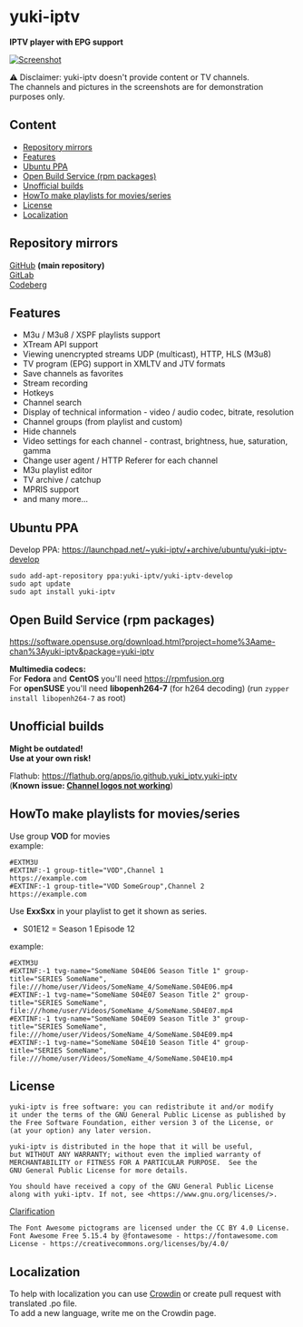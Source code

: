 # yuki-iptv

**IPTV player with EPG support**

[![Screenshot](https://gist.githubusercontent.com/Ame-chan-angel/c37f80c2cb00afbdbd98959186e1ab80/raw/e59228169ace1634fae96f65aace5f4d2d7fa71c/screenshot.png)](https://gist.githubusercontent.com/Ame-chan-angel/c37f80c2cb00afbdbd98959186e1ab80/raw/e59228169ace1634fae96f65aace5f4d2d7fa71c/screenshot.png)

⚠️ Disclaimer: yuki-iptv doesn't provide content or TV channels.  
The channels and pictures in the screenshots are for demonstration purposes only.

## Content

- [Repository mirrors](#repository-mirrors)
- [Features](#features)
- [Ubuntu PPA](#ubuntu-ppa)
- [Open Build Service (rpm packages)](#open-build-service-rpm-packages)
- [Unofficial builds](#unofficial-builds)
- [HowTo make playlists for movies/series](#howto-make-playlists-for-moviesseries)
- [License](#license)
- [Localization](#localization)

## Repository mirrors

[GitHub](https://github.com/yuki-iptv/yuki-iptv) **(main repository)**  
[GitLab](https://gitlab.com/yuki-iptv/yuki-iptv)  
[Codeberg](https://codeberg.org/yuki-iptv/yuki-iptv)  

## Features

- M3u / M3u8 / XSPF playlists support
- XTream API support
- Viewing unencrypted streams UDP (multicast), HTTP, HLS (M3u8)
- TV program (EPG) support in XMLTV and JTV formats
- Save channels as favorites
- Stream recording
- Hotkeys
- Channel search
- Display of technical information - video / audio codec, bitrate, resolution
- Channel groups (from playlist and custom)
- Hide channels
- Video settings for each channel - contrast, brightness, hue, saturation, gamma
- Change user agent / HTTP Referer for each channel
- M3u playlist editor
- TV archive / catchup
- MPRIS support
- and many more...

## Ubuntu PPA

Develop PPA: https://launchpad.net/~yuki-iptv/+archive/ubuntu/yuki-iptv-develop  
```
sudo add-apt-repository ppa:yuki-iptv/yuki-iptv-develop
sudo apt update
sudo apt install yuki-iptv
```

## Open Build Service (rpm packages)

https://software.opensuse.org/download.html?project=home%3Aame-chan%3Ayuki-iptv&package=yuki-iptv  
  
**Multimedia codecs:**  
For **Fedora** and **CentOS** you'll need https://rpmfusion.org  
For **openSUSE** you'll need **libopenh264-7** (for h264 decoding) (run ```zypper install libopenh264-7``` as root)  

## Unofficial builds

**Might be outdated!**  
**Use at your own risk!**  
  
Flathub: https://flathub.org/apps/io.github.yuki_iptv.yuki-iptv  
(**Known issue: [Channel logos not working](https://github.com/flathub/io.github.yuki_iptv.yuki-iptv/issues/3)**)

## HowTo make playlists for movies/series
  
Use group **VOD** for movies  
example:  
  
```
#EXTM3U
#EXTINF:-1 group-title="VOD",Channel 1
https://example.com
#EXTINF:-1 group-title="VOD SomeGroup",Channel 2
https://example.com
```
  
Use **ExxSxx** in your playlist to get it shown as series.  
  
- S01E12 = Season 1 Episode 12  
  
example:  
  
```
#EXTM3U
#EXTINF:-1 tvg-name="SomeName S04E06 Season Title 1" group-title="SERIES SomeName",
file:///home/user/Videos/SomeName_4/SomeName.S04E06.mp4
#EXTINF:-1 tvg-name="SomeName S04E07 Season Title 2" group-title="SERIES SomeName",
file:///home/user/Videos/SomeName_4/SomeName.S04E07.mp4
#EXTINF:-1 tvg-name="SomeName S04E09 Season Title 3" group-title="SERIES SomeName",
file:///home/user/Videos/SomeName_4/SomeName.S04E09.mp4
#EXTINF:-1 tvg-name="SomeName S04E10 Season Title 4" group-title="SERIES SomeName",
file:///home/user/Videos/SomeName_4/SomeName.S04E10.mp4
```

## License

```monospace
yuki-iptv is free software: you can redistribute it and/or modify
it under the terms of the GNU General Public License as published by
the Free Software Foundation, either version 3 of the License, or
(at your option) any later version.

yuki-iptv is distributed in the hope that it will be useful,
but WITHOUT ANY WARRANTY; without even the implied warranty of
MERCHANTABILITY or FITNESS FOR A PARTICULAR PURPOSE.  See the
GNU General Public License for more details.

You should have received a copy of the GNU General Public License
along with yuki-iptv. If not, see <https://www.gnu.org/licenses/>.
```

[Clarification](https://github.com/yuki-iptv/yuki-iptv/blob/master/LICENSE-NOTICE.txt)

```monospace
The Font Awesome pictograms are licensed under the CC BY 4.0 License.
Font Awesome Free 5.15.4 by @fontawesome - https://fontawesome.com
License - https://creativecommons.org/licenses/by/4.0/
```

## Localization

To help with localization you can use [Crowdin](https://crowdin.com/project/yuki-iptv) or create pull request with translated .po file.  
To add a new language, write me on the Crowdin page.
